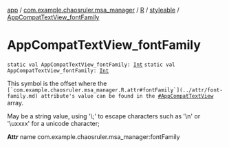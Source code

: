 [app](../../../index.md) / [com.example.chaosruler.msa_manager](../../index.md) / [R](../index.md) / [styleable](index.md) / [AppCompatTextView_fontFamily](.)

# AppCompatTextView_fontFamily

`static val AppCompatTextView_fontFamily: `[`Int`](https://kotlinlang.org/api/latest/jvm/stdlib/kotlin/-int/index.html)
`static val AppCompatTextView_fontFamily: `[`Int`](https://kotlinlang.org/api/latest/jvm/stdlib/kotlin/-int/index.html)

This symbol is the offset where the ``[`com.example.chaosruler.msa_manager.R.attr#fontFamily`](../attr/font-family.md) attribute's value can be found in the ``[`#AppCompatTextView`](-app-compat-text-view.md) array.

May be a string value, using '\\;' to escape characters such as '\\n' or '\\uxxxx' for a unicode character;

**Attr**
name com.example.chaosruler.msa_manager:fontFamily

